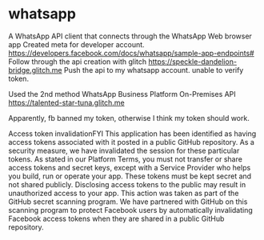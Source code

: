 # whatsapp
A WhatsApp API client that connects through the WhatsApp Web browser app
Created meta for developer account. 
https://developers.facebook.com/docs/whatsapp/sample-app-endpoints#
Follow through the api creation with glitch
https://speckle-dandelion-bridge.glitch.me
Push the api to my whatsapp account. 
unable to verify token.

Used the 2nd method WhatsApp Business Platform On-Premises API
https://talented-star-tuna.glitch.me

Apparently, fb banned my token, otherwise I think my token should work. 

Access token invalidationFYI
This application has been identified as having access tokens associated with it posted in a public GitHub repository. As a security measure, we have invalidated the session for these particular tokens.
As stated in our Platform Terms, you must not transfer or share access tokens and secret keys, except with a Service Provider who helps you build, run or operate your app. These tokens must be kept secret and not shared publicly. Disclosing access tokens to the public may result in unauthorized access to your app.
This action was taken as part of the GitHub secret scanning program. We have partnered with GitHub on this scanning program to protect Facebook users by automatically invalidating Facebook access tokens when they are shared in a public GitHub repository.
